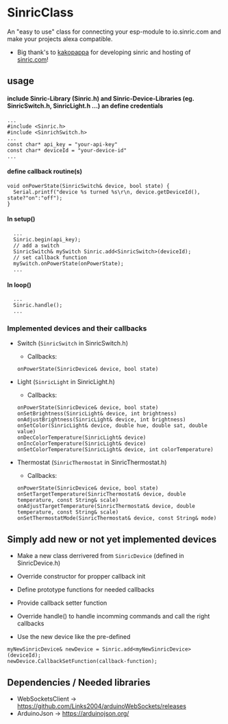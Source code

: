 # SinricClass

An "easy to use" class for connecting your esp-module to io.sinric.com and make your projects alexa compatible.
- Big thank's to [kakopappa](https://github.com/kakopappa/sinric) for developing sinric and hosting of [sinric.com](https://sinric.com)!

## usage
#### include Sinric-Library (Sinric.h) and Sinric-Device-Libraries (eg. SinricSwitch.h, SinricLight.h ...) an define credentials

```
...
#include <Sinric.h>
#include <SinrichSwitch.h>
...
const char* api_key = "your-api-key"
const char* deviceId = "your-device-id"
...
```
#### define callback routine(s)
```
void onPowerState(SinricSwitch& device, bool state) {
  Serial.printf("device %s turned %s\r\n, device.getDeviceId(), state?"on":"off");
}
```
#### In setup()
```
  ...
  Sinric.begin(api_key);
  // add a switch
  SinricSwitch& mySwitch Sinric.add<SinricSwitch>(deviceId);
  // set callback function
  mySwitch.onPowerState(onPowerState);
  ...
```

#### In loop()
```
  ...
  Sinric.handle();
  ...
```
### Implemented devices and their callbacks
- Switch (```SinricSwitch``` in SinricSwitch.h)
  - Callbacks:
  ```
  onPowerState(SinricDevice& device, bool state)
  ```

- Light (```SinricLight``` in SinricLight.h)
  - Callbacks:
  ```
  onPowerState(SinricDevice& device, bool state)
  onSetBrightness(SinricLight& device, int brightness)
  onAdjustBrightness(SinricLight& device, int brightness)
  onSetColor(SinricLight& device, double hue, double sat, double value)
  onDecColorTemperature(SinricLight& device)
  onIncColorTemperature(SinricLight& device)
  onSetColorTemperature(SinricLight& device, int colorTemperature)
  ```

- Thermostat (```SinricThermostat``` in SinricThermostat.h)
  - Callbacks:
  ```
  onPowerState(SinricDevice& device, bool state)
  onSetTargetTemperature(SinricThermostat& device, double temperature, const String& scale)
  onAdjustTargetTemperature(SinricThermostat& device, double temperature, const String& scale)
  onSetThermostatMode(SinricThermostat& device, const String& mode)
  ```

## Simply add new or not yet implemented devices
- Make a new class derrivered from ```SinricDevice``` (defined in SinricDevice.h)
- Override constructor for propper callback init
- Define prototype functions for needed callbacks
- Provide callback setter function
- Override handle() to handle incomming commands and call the right callbacks

- Use the new device like the pre-defined
```
myNewSinricDevice& newDevice = Sinric.add<myNewSinricDevice>(deviceId);
newDevice.CallbackSetFunction(callback-function);
```

## Dependencies / Needed libraries
- WebSocketsClient -> https://github.com/Links2004/arduinoWebSockets/releases
- ArduinoJson -> https://arduinojson.org/

